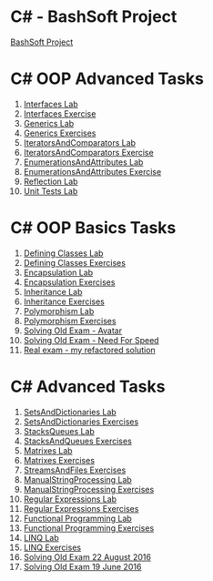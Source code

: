 # C# - BashSoft Project
<a href="https://github.com/IliyanPopov/SoftwareUniversity/tree/master/C%23OOP/BashSoftProject">BashSoft Project</a>

# C# OOP Advanced Tasks
<ol>
<li><a href="https://github.com/IliyanPopov/SoftwareUniversity/tree/master/C%23OOP/C%23OOP-Advanced/1InterfacesLab">Interfaces Lab</a></li>
<li><a href="https://github.com/IliyanPopov/SoftwareUniversity/tree/master/C%23OOP/C%23OOP-Advanced/2InterfacesExercises">Interfaces Exercise</a></li>
<li><a href="https://github.com/IliyanPopov/SoftwareUniversity/tree/master/C%23OOP/C%23OOP-Advanced/3GenericsLab">Generics Lab</a></li>
<li><a href="https://github.com/IliyanPopov/SoftwareUniversity/tree/master/C%23OOP/C%23OOP-Advanced/4GenericsExercises">Generics Exercises</a></li>
<li><a href="https://github.com/IliyanPopov/SoftwareUniversity/tree/master/C%23OOP/C%23OOP-Advanced/5IteratorsAndComparatorsLab">IteratorsAndComparators Lab</a></li>
<li><a href="https://github.com/IliyanPopov/SoftwareUniversity/tree/master/C%23OOP/C%23OOP-Advanced/6IteratorsAndComparatorsExercises">IteratorsAndComparators Exercise</a></li>
<li><a href="https://github.com/IliyanPopov/SoftwareUniversity/tree/master/C%23OOP/C%23OOP-Advanced/7EnumerationsAndAttributesLab">EnumerationsAndAttributes Lab</a></li>
<li><a href="https://github.com/IliyanPopov/SoftwareUniversity/tree/master/C%23OOP/C%23OOP-Advanced/8EnumerationsAndAttributesExercises">EnumerationsAndAttributes Exercise</a></li>
<li><a href="https://github.com/IliyanPopov/SoftwareUniversity/tree/master/C%23OOP/C%23OOP-Advanced/9ReflectionLab">Reflection Lab</a></li>
<li><a href="https://github.com/IliyanPopov/SoftwareUniversity/tree/master/C%23OOP/C%23OOP-Advanced/10ReflectionExercises>Reflection Exercise</a></li>
<li><a href="https://github.com/IliyanPopov/SoftwareUniversity/tree/master/C%23OOP/C%23OOP-Advanced/11UnitTestsLab">Unit Tests Lab</a></li>
</ol>

# C# OOP Basics Tasks
<ol>
<li><a href="https://github.com/IliyanPopov/SoftwareUniversity/tree/master/C%23OOP/C%23OOP-Basics/1DefiningClassesLab">Defining Classes Lab</a></li>
<li><a href="https://github.com/IliyanPopov/SoftwareUniversity/tree/master/C%23OOP/C%23OOP-Basics/2DefiningClassesExercises">Defining Classes Exercises</a></li>
<li><a href="https://github.com/IliyanPopov/SoftwareUniversity/tree/master/C%23OOP/C%23OOP-Basics/3EncapsulationLab">Encapsulation Lab</a></li>
<li><a href="https://github.com/IliyanPopov/SoftwareUniversity/tree/master/C%23OOP/C%23OOP-Basics/4EncapsulationExercises">Encapsulation Exercises</a></li>
<li><a href="https://github.com/IliyanPopov/SoftwareUniversity/tree/master/C%23OOP/C%23OOP-Basics/5InheritanceLab">Inheritance Lab</a></li>
<li><a href="https://github.com/IliyanPopov/SoftwareUniversity/tree/master/C%23OOP/C%23OOP-Basics/6InheritanceExercises">Inheritance Exercises</a></li>
<li><a href="https://github.com/IliyanPopov/SoftwareUniversity/tree/master/C%23OOP/C%23OOP-Basics/7PolymorphisumLab">Polymorphism Lab</a></li>
<li><a href="https://github.com/IliyanPopov/SoftwareUniversity/tree/master/C%23OOP/C%23OOP-Basics/8PolymorphismExercises">Polymorphism Exercises</a></li>
<li><a href="https://github.com/IliyanPopov/SoftwareUniversity/tree/master/C%23OOP/C%23OOP-Basics/9SolvingOldExam-Avatar">Solving Old Exam - Avatar</a></li>
<li><a href="https://github.com/IliyanPopov/SoftwareUniversity/tree/master/C%23OOP/C%23OOP-Basics/10SolvingOldExam-NeedForSpeed">Solving Old Exam - Need For Speed</a></li>
<li><a href="https://github.com/IliyanPopov/SoftwareUniversity/tree/master/C%23OOP/C%23OOP-Basics/11RealExam-MinedCraft-Refactored">Real exam - my refactored solution</a></li>
</ol>

# C# Advanced Tasks
<ol>
<li><a href="https://github.com/IliyanPopov/SoftwareUniversity/tree/master/C%23OOP/C%23OOP-Advanced/1.LabSetsAndDictionaries">SetsAndDictionaries Lab</a></li>
<li><a href="https://github.com/IliyanPopov/SoftwareUniversity/tree/master/C%23OOP/C%23OOP-Advanced/2.SetsAndDictionariesExercises">SetsAndDictionaries Exercises</a></li>
<li><a href="https://github.com/IliyanPopov/SoftwareUniversity/tree/master/C%23OOP/C%23OOP-Advanced/3.StacksQueues">StacksQueues Lab</a></li>
<li><a href="https://github.com/IliyanPopov/SoftwareUniversity/tree/master/C%23OOP/C%23OOP-Advanced/4.StacksAndQueuesExercise">StacksAndQueues Exercises</a></li>
<li><a href="https://github.com/IliyanPopov/SoftwareUniversity/tree/master/C%23OOP/C%23OOP-Advanced/5.MatrixesLab">Matrixes Lab</a></li>
<li><a href="https://github.com/IliyanPopov/SoftwareUniversity/tree/master/C%23OOP/C%23OOP-Advanced/6.MatrixesExercises">Matrixes Exercises</a></li>
<li><a href="https://github.com/IliyanPopov/SoftwareUniversity/tree/master/C%23OOP/C%23OOP-Advanced/7.StreamsAndFilesExercise">StreamsAndFiles Exercises</a></li>
<li><a href="https://github.com/IliyanPopov/SoftwareUniversity/tree/master/C%23OOP/C%23OOP-Advanced/8.%20ManualStringProcessingLab">ManualStringProcessing Lab</a></li>
<li><a href="https://github.com/IliyanPopov/SoftwareUniversity/tree/master/C%23OOP/C%23OOP-Advanced/9.ManualStringProcessingExercises">ManualStringProcessing Exercises</a></li>
<li><a href="https://github.com/IliyanPopov/SoftwareUniversity/tree/master/C%23OOP/C%23OOP-Advanced/10.RegularExpressionsLab">Regular Expressions Lab</a></li>
<li><a href="https://github.com/IliyanPopov/SoftwareUniversity/tree/master/C%23OOP/C%23OOP-Advanced/11.RegularExpressionsExercise">Regular Expressions Exercises</a></li>
<li><a href="https://github.com/IliyanPopov/SoftwareUniversity/tree/master/C%23OOP/C%23OOP-Advanced/12.FunctionalProgrammingLab">Functional Programming Lab</a></li>
<li><a href="https://github.com/IliyanPopov/SoftwareUniversity/tree/master/C%23OOP/C%23OOP-Advanced/13.FunctionalProgrammingExercises">Functional Programming Exercises</a></li>
<li><a href="https://github.com/IliyanPopov/SoftwareUniversity/tree/master/C%23OOP/C%23OOP-Advanced/14.LINQLab">LINQ Lab</a></li>
<li><a href="https://github.com/IliyanPopov/SoftwareUniversity/tree/master/C%23OOP/C%23OOP-Advanced/15.LINQExercises">LINQ Exercises</a></li>
<li><a href="https://github.com/IliyanPopov/SoftwareUniversity/tree/master/C%23OOP/C%23OOP-Advanced/16.SolvingOldExam22August2016">Solving Old Exam 22 August 2016</a></li>
<li><a href="https://github.com/IliyanPopov/SoftwareUniversity/tree/master/C%23OOP/C%23OOP-Advanced/17.SolvingOldExam19June2016">Solving Old Exam 19 June 2016</a></li>
</ol>